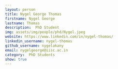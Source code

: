 ```yaml
---
layout: person
title: Nygel George Thomas
firstname: Nygel George
lastname: Thomas
description:  PhD Student
img: assets/img/people/phd/Nygel.jpeg
website: https://www.linkedin.com/in/nygel-thomas/
linkedin_username: nygel-thomas
github_username: nygelakany
email: nygelgeorge@iisc.ac.in
category:  PhD Students
show: true
---
```

